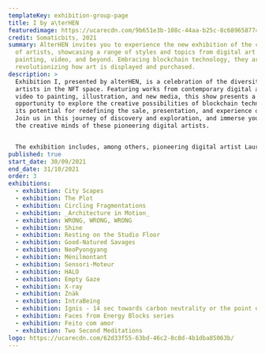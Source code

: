 ```yaml
---
templateKey: exhibition-group-page
title: I by a\terHEN
featuredimage: https://ucarecdn.com/9b651e3b-108c-44aa-b25c-8c6896587745/
credit: Somaticbits, 2021
summary: AlterHEN invites you to experience the new exhibition of the collective
  of artists, showcasing a range of styles and topics from digital art to
  painting, video, and beyond. Embracing blockchain technology, they are
  revolutionizing how art is displayed and purchased.
description: >
  Exhibition I, presented by alterHEN, is a celebration of the diversity of
  artists in the NFT space. Featuring works from contemporary digital art and
  video to painting, illustration, and new media, this show presents a unique
  opportunity to explore the creative possibilities of blockchain technology and
  its potential for redefining the sale, presentation, and experience of art.
  Join us in this journey of discovery and exploration, and immerse yourself in
  the creative minds of these pioneering digital artists.


  The exhibition includes, among others, pioneering digital artist Laurent La Torpille, visual artist and researcher Eli Joteva, generative artists Iskra Velitchkova and SOMATICBITS, digital artist Luluxxx, renowned video artist Kelly Richardson, found footage animator Anna Malina Zemlianski, illustrator and designer Patrick Jamora, painter Bjorn Calleja and new-media artist Patrick Tresset. 
published: true
start_date: 30/09/2021
end_date: 31/10/2021
order: 3
exhibitions:
  - exhibition: City Scapes
  - exhibition: The Plot
  - exhibition: Circling Fragmentations
  - exhibition: _Architecture in Motion_
  - exhibition: WRONG, WRONG, WRONG
  - exhibition: Shine
  - exhibition: Resting on the Studio Floor
  - exhibition: Good-Natured Savages
  - exhibition: NeoPyongyang
  - exhibition: Ménilmontant
  - exhibition: Sensori-Moteur
  - exhibition: HALO
  - exhibition: Empty Gaze
  - exhibition: X-ray
  - exhibition: Znäk
  - exhibition: IntraBeing
  - exhibition: Ignis - 14 sec towards carbon neutrality or the point of no return
  - exhibition: Faces from Energy Blocks series
  - exhibition: Feito com amor
  - exhibition: Two Second Meditations
logo: https://ucarecdn.com/62d33f55-63bd-46c2-8c8d-4b1dba85063b/
---
```

